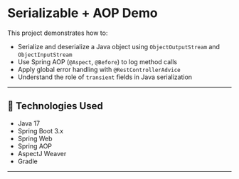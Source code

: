 # Serializable + AOP Demo

This project demonstrates how to:
- Serialize and deserialize a Java object using `ObjectOutputStream` and `ObjectInputStream`
- Use Spring AOP (`@Aspect`, `@Before`) to log method calls
- Apply global error handling with `@RestControllerAdvice`
- Understand the role of `transient` fields in Java serialization

---

## 🔧 Technologies Used

- Java 17
- Spring Boot 3.x
- Spring Web
- Spring AOP
- AspectJ Weaver
- Gradle

---

